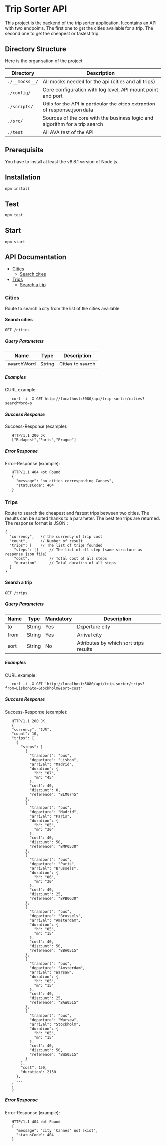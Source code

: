 # Trip Sorter API

This project is the backend of the trip sorter application. It contains an API with two endpoints. 
The first one to get the cities available for a trip.
The second one to get the cheapest or fastest trip. 

## Directory Structure

Here is the organisation of the project:

Directory       | Description
--------------- |-------------
`./__mocks__/`  | All mocks needed for the api (cities and all trips)
`./config/`     | Core configuration with log level, API mount point and port
`./scripts/`    | Utils for the API in particular the cities extraction of response.json data
`./src/`        | Sources of the core with the business logic and algorithm for a trip search
`./test`        | All AVA test of the API 

## Prerequisite
You have to install at least the v8.8.1 version of Node.js.

## Installation

```
npm install
```

## Test

```
npm test
```

## Start
```
npm start
```

## API Documentation

- [Cities](#cities)
	- [Search cities](#search-cities)
- [Trips](#trips)
	- [Search a trip](#search-a-trip)
	
### Cities

Route to search a city from the list of the cities available

#### Search cities	

	GET /cities

##### Query Parameters

| Name    | Type      | Description                          |
|---------|-----------|--------------------------------------|
| searchWord	  | String	  |  Cities to search 						 |


##### Examples

CURL example:

```
   curl -i -X GET http://localhost:5080/api/trip-sorter/cities?searchWord=p

```

##### Success Response

Success-Response (example):

```
   HTTP/1.1 200 OK
   ["Budapest","Paris","Prague"]

```

##### Error Response

Error-Response (example):

```
   HTTP/1.1 404 Not Found
   {
     "message": "no cities corresponding Cannes",
     "statusCode": 404
   }

```

### Trips

Route to search the cheapest and fastest trips between two cities.
The results can be sorted thanks to a parameter.
The best ten trips are returned.
The response format is JSON :

```
{
  "currency",   // the currency of trip cost
  "count",      // Number of result
  "trips": [    // The list of trips founded
    "steps": []     // The list of all step (same structure as response.json file)
    "cost",         // Total cost of all steps
    "duration"      // Total duration of all steps
  ]
}
```  

#### Search a trip	

	GET /trips

##### Query Parameters

| Name    | Type      | Mandatory | Description                          |
|---------|-----------|-----|--------------------------------|
| to	  | String	  | Yes | Deperture city                      |
| from	  | String	  | Yes | Arrival city                        |
| sort	  | String	  | No  | Attributes by which sort trips results |


##### Examples

CURL example:

```
   curl -i -X GET 'http://localhost:5080/api/trip-sorter/trips?from=Lisbon&to=Stockholm&sort=cost'

```

##### Success Response

Success-Response (example):

```
   HTTP/1.1 200 OK
   {
   "currency": "EUR",
   "count": 10,
   "trips": [
     {
       "steps": [
         {
           "transport": "bus",
           "departure": "Lisbon",
           "arrival": "Madrid",
           "duration": {
             "h": "07",
             "m": "45"
           },
           "cost": 40,
           "discount": 0,
           "reference": "BLM0745"
         },
         {
           "transport": "bus",
           "departure": "Madrid",
           "arrival": "Paris",
           "duration": {
             "h": "05",
             "m": "30"
           },
           "cost": 40,
           "discount": 50,
           "reference": "BMP0530"
         },
         {
           "transport": "bus",
           "departure": "Paris",
           "arrival": "Brussels",
           "duration": {
             "h": "06",
             "m": "30"
           },
           "cost": 40,
           "discount": 25,
           "reference": "BPB0630"
         },
         {
           "transport": "bus",
           "departure": "Brussels",
           "arrival": "Amsterdam",
           "duration": {
             "h": "05",
             "m": "15"
           },
           "cost": 40,
           "discount": 50,
           "reference": "BBA0515"
         },
         {
           "transport": "bus",
           "departure": "Amsterdam",
           "arrival": "Warsaw",
           "duration": {
             "h": "05",
             "m": "15"
           },
           "cost": 40,
           "discount": 25,
           "reference": "BAW0515"
         },
         {
           "transport": "bus",
           "departure": "Warsaw",
           "arrival": "Stockholm",
           "duration": {
             "h": "05",
             "m": "15"
           },
           "cost": 40,
           "discount": 50,
           "reference": "BWS0515"
         }
       ],
       "cost": 160,
       "duration": 2130
     },
     ...
   ]
   }

```

##### Error Response

Error-Response (example):

```
   HTTP/1.1 404 Not Found
   {
     "message": "city 'Cannes' not exist",
     "statusCode": 404
   }

```
